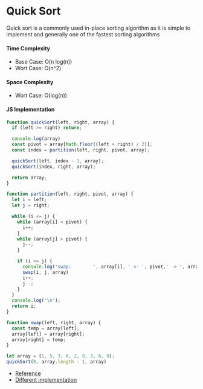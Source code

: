 # Quick Sort

Quick sort is a commonly used in-place sorting algorithm as it is simple to implement and generally one of the fastest sorting algorithms

#### Time Complexity
- Base Case: O(n log(n))
- Wort Case: O(n^2)

#### Space Complexity
- Wort Case: O(log(n))

#### JS Implementation
``` js
function quickSort(left, right, array) {
  if (left >= right) return;

  console.log(array)
  const pivot = array[Math.floor((left + right) / 2)];
  const index = partition(left, right, pivot, array);

  quickSort(left, index - 1, array);
  quickSort(index, right, array);

  return array;
}

function partition(left, right, pivot, array) {
  let i = left;
  let j = right;

  while (i <= j) {
    while (array[i] < pivot) {
      i++;
    }
    while (array[j] > pivot) {
      j--;
    }

    if (i <= j) {
      console.log('swap:        ', array[i], ' <- ', pivot,' -> ', array[j]);
      swap(i, j, array)
      i++;
      j--;
    }
  }
  console.log('\n');
  return i;
}

function swap(left, right, array) {
  const temp = array[left];
  array[left] = array[right];
  array[right] = temp;
}

let array = [1, 5, 3, 6, 2, 8, 3, 6, 9];
quickSort(0, array.length - 1, array)
```

- [Reference](https://humanwhocodes.com/blog/2012/11/27/computer-science-in-javascript-quicksort/)
- [Different implementation](https://khan4019.github.io/front-end-Interview-Questions/sort.html#quickSort)
